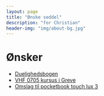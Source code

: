 ```yaml
---
layout: page
title: "Ønske seddel"
description: "for Christian"
header-img: "img/about-bg.jpg"
---
```

# Ønsker

 * [Duelighedsbogen](https://www.weilbach.com/da/products/boeger/official/weilbach/duelighedsbogen)
 * [VHF 0705 kursus i Greve](https://nauticmarine.dk/vhf-kursus/)
 * [Omslag til pocketbook touch lux 3](https://www.conradelektronik.dk/?websale8=conrad-dk&pi=1462095)


